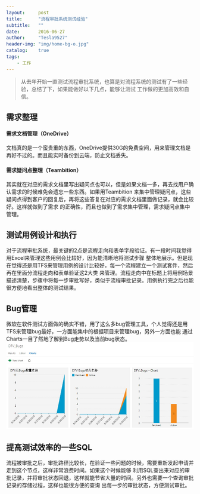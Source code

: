 ```yaml
---
layout:     post
title:      "流程审批系统测试经验"
subtitle:   ""
date:       2016-06-27
author:     "Tesla9527"
header-img: "img/home-bg-o.jpg"
catalog:    true
tags:
    - 工作
---
```


> 从去年开始一直测试流程审批系统，也算是对流程系统的测试有了一些经验，总结了下，如果能做好以下几点，能够让测试
工作做的更加高效和自信。

## 需求整理

#### 需求文档管理（OneDrive）

文档真的是一个蛮贵重的东西，OneDrive提供30G的免费空间，用来管理文档是再好不过的。而且能实时备份到云端，防止文档丢失。

#### 需求疑问点整理（Teambition）

其实就在对应的需求文档里写出疑问点也可以，但是如果文档一多，再去找用户确认需求的时候难免会遗忘一些东西。如果用Teambition
来集中管理疑问点，这些疑问点得到客户的回复后，再将这些答复在对应的需求文档里面做记录，就会比较好。这样就做到了需求
的正确性，而且也做到了需求集中管理，需求疑问点集中管理。

## 测试用例设计和执行

对于流程审批系统，最关键的2点是流程走向和表单字段验证。有一段时间我觉得用Excel来管理这些用例会比较好，因为能清晰地将测试步骤
整体地展示。但是现在觉得还是用TFS来管理用例的设计比较好，每一个流程建立一个测试套件，然后再在里面分流程走向和表单验证这2大类
来管理。流程走向中在标题上将用例场景描述清楚，步骤中将每一步审批写好，类似于流程审批记录。用例执行完之后也能很方便地看出整体的测试结果。

## Bug管理

微软在软件测试方面做的确实不错，用了这么多bug管理工具，个人觉得还是用TFS来管理bug最好，一方面能集中的根据项目来管理bug，另外一方面也能
通过Charts一目了然地了解到Bug走势以及当前bug状态。
![img](/img/in-post/Tfs-Bug-Charts.jpg)



## 提高测试效率的一些SQL

流程被审批之后，审批路径比较长，在验证一些问题的时候，需要重新发起申请并走到这个节点，这样非常浪费时间。如果这个时候能够
利用SQL查出来对应的审批记录，并将审批状态回退，这样就能节省大量的时间。另外也需要一个查询审批记录的存储过程，这样也能很方便的查询
出每一步的审批状态，方便测试审批。



